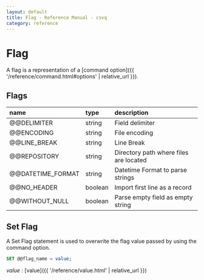 ```yaml
---
layout: default
title: Flag - Reference Manual - csvq
category: reference
---
```


# Flag

A flag is a representation of a [command option]({{ '/reference/command.html#options' | relative_url }}). 

## Flags

| name | type | description |
| :- | :- | :- |
| @@DELIMITER       | string  | Field delimiter |
| @@ENCODING        | string  | File encoding |
| @@LINE_BREAK      | string  | Line Break |
| @@REPOSITORY      | string  | Directory path where files are located |
| @@DATETIME_FORMAT | string  | Datetime Format to parse strings |
| @@NO_HEADER       | boolean | Import first line as a record |
| @@WITHOUT_NULL    | boolean | Parse empty field as empty string |


## Set Flag

A Set Flag statement is used to overwrite the flag value passed by using the command option. 

```sql
SET @@flag_name = value;
```

_value_
: [value]({{ '/reference/value.html' | relative_url }})
